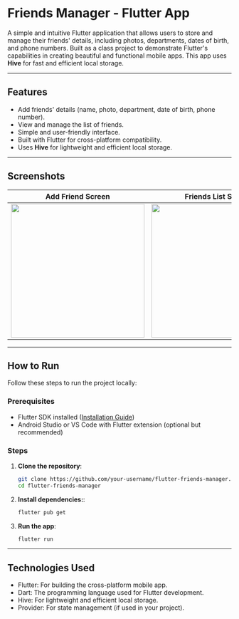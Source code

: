 # Friends Manager - Flutter App

A simple and intuitive Flutter application that allows users to store and manage their friends' details, including photos, departments, dates of birth, and phone numbers. Built as a class project to demonstrate Flutter's capabilities in creating beautiful and functional mobile apps. This app uses **Hive** for fast and efficient local storage.

---

## Features
- Add friends' details (name, photo, department, date of birth, phone number).
- View and manage the list of friends.
- Simple and user-friendly interface.
- Built with Flutter for cross-platform compatibility.
- Uses **Hive** for lightweight and efficient local storage.

---

## Screenshots
| Add Friend Screen | Friends List Screen | Detail Screen
|-------------------|---------------------|--------------------|
| <img src="https://res.cloudinary.com/dewvz4zxk/image/upload/v1739897582/myimg/xjt8prtvot306pnx6w88.jpg" width="300" /> | <img src="https://res.cloudinary.com/dewvz4zxk/image/upload/v1739897582/myimg/sfyx86rhey3iwczxprac.jpg" width="300" /> |  <img src="https://res.cloudinary.com/dewvz4zxk/image/upload/v1739897960/myimg/u3w9ivsa4dwag4nerduz.jpg" width="300" />|


---

## How to Run
Follow these steps to run the project locally:

### Prerequisites
- Flutter SDK installed ([Installation Guide](https://flutter.dev/docs/get-started/install))
- Android Studio or VS Code with Flutter extension (optional but recommended)

### Steps
1. **Clone the repository**:
   ```bash
   git clone https://github.com/your-username/flutter-friends-manager.git
   cd flutter-friends-manager
2. **Install dependencies:**:
   ```bash
   flutter pub get
2. **Run the app**:
   ```bash
   flutter run
---

## Technologies Used
- Flutter: For building the cross-platform mobile app.
- Dart: The programming language used for Flutter development.
- Hive: For lightweight and efficient local storage.
- Provider: For state management (if used in your project).
